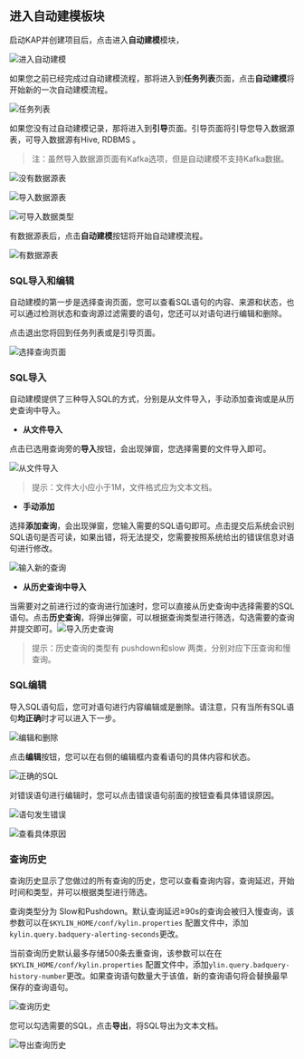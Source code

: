## 进入自动建模板块

启动KAP并创建项目后，点击进入**自动建模**模块，

![进入自动建模](images/enter_AM.cn.png)



如果您之前已经完成过自动建模流程，那将进入到**任务列表**页面，点击**自动建模**将开始新的一次自动建模流程。

![任务列表](images/task_list.cn.png)

如果您没有过自动建模记录，那将进入到**引导**页面。引导页面将引导您导入数据源表，可导入数据源有Hive, RDBMS 。

> 注：虽然导入数据源页面有Kafka选项，但是自动建模不支持Kafka数据。

![没有数据源表](images/no_source_table.cn.png)

![导入数据源表](images/import_1.cn.png)

![可导入数据类型](images/import_2.cn.png)

有数据源表后，点击**自动建模**按钮将开始自动建模流程。

![有数据源表](images/source_table.cn.png)



### SQL导入和编辑

自动建模的第一步是选择查询页面，您可以查看SQL语句的内容、来源和状态，也可以通过检测状态和查询源过滤需要的语句，您还可以对语句进行编辑和删除。

点击退出您将回到任务列表或是引导页面。

![选择查询页面](images/SQL_input_edit/query_input.cn.png)

### SQL导入

自动建模提供了三种导入SQL的方式，分别是从文件导入，手动添加查询或是从历史查询中导入。

- **从文件导入**

点击已选用查询旁的**导入**按钮，会出现弹窗，您选择需要的文件导入即可。

![从文件导入](images/SQL_input_edit/SQL_import.cn.png)

> 提示：文件大小应小于1M，文件格式应为文本文档。

- **手动添加**

选择**添加查询**，会出现弹窗，您输入需要的SQL语句即可。点击提交后系统会识别SQL语句是否可读，如果出错，将无法提交，您需要按照系统给出的错误信息对语句进行修改。

![输入新的查询](images/SQL_input_edit/SQL_new.cn.png)

- **从历史查询中导入**

当需要对之前进行过的查询进行加速时，您可以直接从历史查询中选择需要的SQL语句。点击**历史查询**，将弹出弹窗，可以根据查询类型进行筛选，勾选需要的查询并提交即可。![导入历史查询](images/SQL_input_edit/SQL_history.cn.png)

> 提示：历史查询的类型有 pushdown和slow 两类，分别对应下压查询和慢查询。

### SQL编辑

导入SQL语句后，您可对语句进行内容编辑或是删除。请注意，只有当所有SQL语句**均正确**时才可以进入下一步。

![编辑和删除](images/SQL_input_edit/SQL_text_edit.cn.png)

点击**编辑**按钮，您可以在右侧的编辑框内查看语句的具体内容和状态。

![正确的SQL](images/SQL_input_edit/SQL_right.cn.png)

对错误语句进行编辑时，您可以点击错误语句前面的按钮查看具体错误原因。

![语句发生错误](images/SQL_input_edit/SQL_wrong_1.cn.png)

![查看具体原因](images/SQL_input_edit/SQL_wrong_2.cn.png)



### 查询历史

查询历史显示了您做过的所有查询的历史，您可以查看查询内容，查询延迟，开始时间和类型，并可以根据类型进行筛选。

查询类型分为 Slow和Pushdown。默认查询延迟≥90s的查询会被归入慢查询，该参数可以在`$KYLIN_HOME/conf/kylin.properties` 配置文件中，添加`kylin.query.badquery-alerting-seconds`更改。

当前查询历史默认最多存储500条去重查询，该参数可以在在`$KYLIN_HOME/conf/kylin.properties` 配置文件中，添加`ylin.query.badquery-history-number`更改。如果查询语句数量大于该值，新的查询语句将会替换最早保存的查询语句。

![查询历史](images/query_history/query_history.cn.png)

您可以勾选需要的SQL，点击**导出**，将SQL导出为文本文档。

![导出查询历史](images/query_history/query_download.cn.png)





